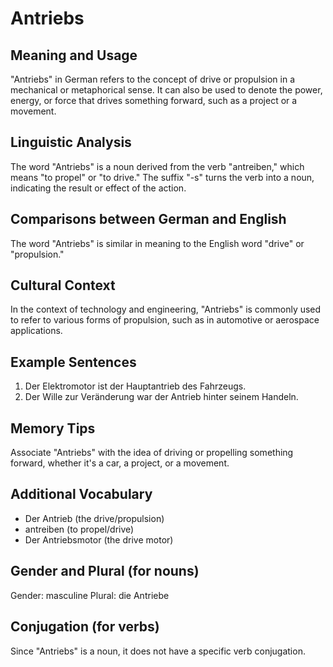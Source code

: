 # Antriebs
## Meaning and Usage
"Antriebs" in German refers to the concept of drive or propulsion in a mechanical or metaphorical sense. It can also be used to denote the power, energy, or force that drives something forward, such as a project or a movement.

## Linguistic Analysis
The word "Antriebs" is a noun derived from the verb "antreiben," which means "to propel" or "to drive." The suffix "-s" turns the verb into a noun, indicating the result or effect of the action. 

## Comparisons between German and English
The word "Antriebs" is similar in meaning to the English word "drive" or "propulsion."

## Cultural Context
In the context of technology and engineering, "Antriebs" is commonly used to refer to various forms of propulsion, such as in automotive or aerospace applications.

## Example Sentences
1. Der Elektromotor ist der Hauptantrieb des Fahrzeugs.
2. Der Wille zur Veränderung war der Antrieb hinter seinem Handeln.

## Memory Tips
Associate "Antriebs" with the idea of driving or propelling something forward, whether it's a car, a project, or a movement.

## Additional Vocabulary
- Der Antrieb (the drive/propulsion)
- antreiben (to propel/drive)
- Der Antriebsmotor (the drive motor)

## Gender and Plural (for nouns)
Gender: masculine
Plural: die Antriebe

## Conjugation (for verbs)
Since "Antriebs" is a noun, it does not have a specific verb conjugation.